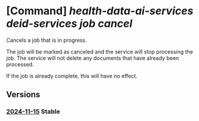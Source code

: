 # [Command] _health-data-ai-services deid-services job cancel_

Cancels a job that is in progress.

The job will be marked as canceled and the service will stop processing the job. The service will not delete any documents that have already been processed.

If the job is already complete, this will have no effect.

## Versions

### [2024-11-15](/Resources/data-plane/healthdataaiservices.deidservices/L2pvYnMve306Y2FuY2Vs/2024-11-15.xml) **Stable**

<!-- data-plane:healthdataaiservices.deidservices /jobs/{}:cancel 2024-11-15 -->
